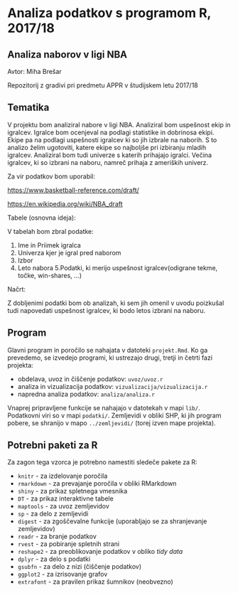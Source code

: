 # Analiza podatkov s programom R, 2017/18

## Analiza naborov v ligi NBA
Avtor: Miha Brešar

Repozitorij z gradivi pri predmetu APPR v študijskem letu 2017/18

## Tematika

V projektu bom analiziral nabore v ligi NBA. Analiziral bom uspešnost ekip in igralcev. Igralce bom ocenjeval na podlagi statistike in dobrinosa ekipi. Ekipe pa na podlagi uspešnosti igralcev ki so jih izbrale na naborih. S to analizo želim ugotoviti, katere ekipe so najboljše pri izbiranju mladih igralcev. Analiziral bom tudi univerze s katerih prihajajo igralci. Večina igralcev, ki so izbrani na naboru, namreč prihaja z ameriških univerz. 

Za vir podatkov bom uporabil:

https://www.basketball-reference.com/draft/ 

https://en.wikipedia.org/wiki/NBA_draft 

Tabele (osnovna ideja):

V tabelah bom zbral podatke:
1. Ime in Priimek igralca
2. Univerza kjer je igral pred naborom
3. Izbor
4. Leto nabora
5.Podatki, ki merijo uspešnost igralcev(odigrane tekme, točke, win-shares, ...)

Načrt:

Z dobljenimi podatki bom ob analizah, ki sem jih omenil v uvodu poizkušal tudi napovedati uspešnost igralcev, ki bodo letos izbrani na naboru.

## Program

Glavni program in poročilo se nahajata v datoteki `projekt.Rmd`. Ko ga prevedemo,
se izvedejo programi, ki ustrezajo drugi, tretji in četrti fazi projekta:

* obdelava, uvoz in čiščenje podatkov: `uvoz/uvoz.r`
* analiza in vizualizacija podatkov: `vizualizacija/vizualizacija.r`
* napredna analiza podatkov: `analiza/analiza.r`

Vnaprej pripravljene funkcije se nahajajo v datotekah v mapi `lib/`. Podatkovni
viri so v mapi `podatki/`. Zemljevidi v obliki SHP, ki jih program pobere, se
shranijo v mapo `../zemljevidi/` (torej izven mape projekta).

## Potrebni paketi za R

Za zagon tega vzorca je potrebno namestiti sledeče pakete za R:

* `knitr` - za izdelovanje poročila
* `rmarkdown` - za prevajanje poročila v obliki RMarkdown
* `shiny` - za prikaz spletnega vmesnika
* `DT` - za prikaz interaktivne tabele
* `maptools` - za uvoz zemljevidov
* `sp` - za delo z zemljevidi
* `digest` - za zgoščevalne funkcije (uporabljajo se za shranjevanje zemljevidov)
* `readr` - za branje podatkov
* `rvest` - za pobiranje spletnih strani
* `reshape2` - za preoblikovanje podatkov v obliko *tidy data*
* `dplyr` - za delo s podatki
* `gsubfn` - za delo z nizi (čiščenje podatkov)
* `ggplot2` - za izrisovanje grafov
* `extrafont` - za pravilen prikaz šumnikov (neobvezno)
